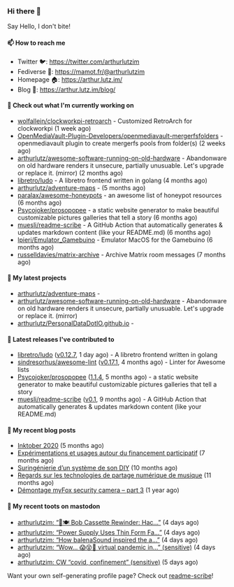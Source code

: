 ### Hi there 👋

Say Hello, I don't bite!

#### 📫 How to reach me

- Twitter 🐦: https://twitter.com/arthurlutzim
- Fediverse 🐘: https://mamot.fr/@arthurlutzim
- Homepage 🏠: https://arthur.lutz.im/
- Blog 📰: https://arthur.lutz.im/blog/

#### 👷 Check out what I'm currently working on

- [wolfallein/clockworkpi-retroarch](https://github.com/wolfallein/clockworkpi-retroarch) - Customized RetroArch for clockworkpi (1 week ago)
- [OpenMediaVault-Plugin-Developers/openmediavault-mergerfsfolders](https://github.com/OpenMediaVault-Plugin-Developers/openmediavault-mergerfsfolders) - openmediavault plugin to create mergerfs pools from folder(s) (2 weeks ago)
- [arthurlutz/awesome-software-running-on-old-hardware](https://github.com/arthurlutz/awesome-software-running-on-old-hardware) - Abandonware on old hardware renders it unsecure, partially unusuable. Let&#39;s upgrade or replace it. (mirror) (2 months ago)
- [libretro/ludo](https://github.com/libretro/ludo) - A libretro frontend written in golang (4 months ago)
- [arthurlutz/adventure-maps](https://github.com/arthurlutz/adventure-maps) -  (5 months ago)
- [paralax/awesome-honeypots](https://github.com/paralax/awesome-honeypots) - an awesome list of honeypot resources (6 months ago)
- [Psycojoker/prosopopee](https://github.com/Psycojoker/prosopopee) - a static website generator to make beautiful customizable pictures galleries that tell a story (6 months ago)
- [muesli/readme-scribe](https://github.com/muesli/readme-scribe) - A GitHub Action that automatically generates &amp; updates markdown content (like your README.md) (6 months ago)
- [lpieri/Emulator_Gamebuino](https://github.com/lpieri/Emulator_Gamebuino) - Emulator MacOS for the Gamebuino (6 months ago)
- [russelldavies/matrix-archive](https://github.com/russelldavies/matrix-archive) - Archive Matrix room messages (7 months ago)

#### 🌱 My latest projects

- [arthurlutz/adventure-maps](https://github.com/arthurlutz/adventure-maps) - 
- [arthurlutz/awesome-software-running-on-old-hardware](https://github.com/arthurlutz/awesome-software-running-on-old-hardware) - Abandonware on old hardware renders it unsecure, partially unusuable. Let&#39;s upgrade or replace it. (mirror)
- [arthurlutz/PersonalDataDotIO.github.io](https://github.com/arthurlutz/PersonalDataDotIO.github.io) - 

#### 🔭 Latest releases I've contributed to

- [libretro/ludo](https://github.com/libretro/ludo) ([v0.12.7](https://github.com/libretro/ludo/releases/tag/v0.12.7), 1 day ago) - A libretro frontend written in golang
- [sindresorhus/awesome-lint](https://github.com/sindresorhus/awesome-lint) ([v0.17.1](https://github.com/sindresorhus/awesome-lint/releases/tag/v0.17.1), 4 months ago) - Linter for Awesome lists
- [Psycojoker/prosopopee](https://github.com/Psycojoker/prosopopee) ([1.1.4](https://github.com/Psycojoker/prosopopee/releases/tag/1.1.4), 5 months ago) - a static website generator to make beautiful customizable pictures galleries that tell a story
- [muesli/readme-scribe](https://github.com/muesli/readme-scribe) ([v0.1](https://github.com/muesli/readme-scribe/releases/tag/v0.1), 9 months ago) - A GitHub Action that automatically generates &amp; updates markdown content (like your README.md)

#### 📜 My recent blog posts

- [Inktober 2020](https://arthur.lutz.im/blog/2020/11/09/inktober-2020/) (5 months ago)
- [Expérimentations et usages autour du financement participatif](https://arthur.lutz.im/blog/2020/09/21/experimentations-et-usages-autour-du-financement-participatif/) (7 months ago)
- [Suringénierie d’un système de son DIY](https://arthur.lutz.im/blog/2020/06/01/suringenierie-dun-systeme-de-son-diy/) (10 months ago)
- [Regards sur les technologies de partage numérique de musique](https://arthur.lutz.im/blog/2020/05/23/regards-sur-les-technologies-de-partage-numerique-de-musique/) (11 months ago)
- [Démontage myFox security camera – part 3](https://arthur.lutz.im/blog/2020/04/28/demontage-myfox-security-camera-part-3/) (1 year ago)

#### 🐘 My recent toots on mastodon

- [arthurlutzim: “🧼🍽️ Bob Cassette Rewinder: Hac…”](https://mamot.fr/@arthurlutzim/106105107162146878) (4 days ago)
- [arthurlutzim: “Power Supply Uses Thin Form Fa…”](https://mamot.fr/@arthurlutzim/106105026747252704) (4 days ago)
- [arthurlutzim: “How balenaSound inspired the a…”](https://mamot.fr/@arthurlutzim/106104884674442307) (4 days ago)
- [arthurlutzim: “Wow... 😱😵💉 virtual pandemic in…” (sensitive)](https://mamot.fr/@arthurlutzim/106104031888013859) (4 days ago)
- [arthurlutzim: CW “covid, confinement” (sensitive)](https://mamot.fr/@arthurlutzim/106097432062578145) (5 days ago)

Want your own self-generating profile page? Check out [readme-scribe](https://github.com/muesli/readme-scribe)!
